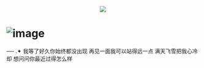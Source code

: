 <p align=center> <img src=https://komarev.com/ghpvc/?username=xelxmyr&color=E3C986&style=flat-square&label=宁✦>
 
# ![image](https://cdn.discordapp.com/attachments/1151861786740543488/1423739815534526555/IMG_7473.jpg?ex=68e16887&is=68e01707&hm=3018fade41c059f983a44ab07db932112bf8b148ece3c4bf3cd0aec7a7274c1d&)

── .✦ 我等了好久你始终都没出现
再见一面我可以站得远一点
满天飞雪把我心冷却
想问问你最近过得怎么样

